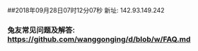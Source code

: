##2018年09月28日07时12分07秒 新址: 142.93.149.242
### 兔友常见问题及解答: https://github.com/wanggonging/d/blob/w/FAQ.md
